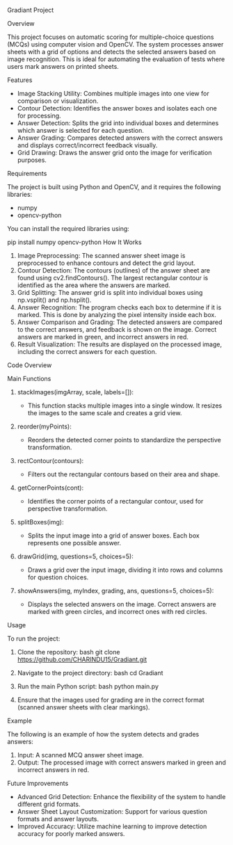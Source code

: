 
 Gradiant Project

 Overview

This project focuses on automatic scoring for multiple-choice questions (MCQs) using computer vision and OpenCV. The system processes answer sheets with a grid of options and detects the selected answers based on image recognition. This is ideal for automating the evaluation of tests where users mark answers on printed sheets.

 Features

- Image Stacking Utility: Combines multiple images into one view for comparison or visualization.
- Contour Detection: Identifies the answer boxes and isolates each one for processing.
- Answer Detection: Splits the grid into individual boxes and determines which answer is selected for each question.
- Answer Grading: Compares detected answers with the correct answers and displays correct/incorrect feedback visually.
- Grid Drawing: Draws the answer grid onto the image for verification purposes.

 Requirements

The project is built using Python and OpenCV, and it requires the following libraries:

- numpy
- opencv-python

You can install the required libraries using:

pip install numpy opencv-python
 How It Works

1. Image Preprocessing: The scanned answer sheet image is preprocessed to enhance contours and detect the grid layout.
2. Contour Detection: The contours (outlines) of the answer sheet are found using cv2.findContours(). The largest rectangular contour is identified as the area where the answers are marked.
3. Grid Splitting: The answer grid is split into individual boxes using np.vsplit() and np.hsplit().
4. Answer Recognition: The program checks each box to determine if it is marked. This is done by analyzing the pixel intensity inside each box.
5. Answer Comparison and Grading: The detected answers are compared to the correct answers, and feedback is shown on the image. Correct answers are marked in green, and incorrect answers in red.
6. Result Visualization: The results are displayed on the processed image, including the correct answers for each question.

 Code Overview

 Main Functions

1. stackImages(imgArray, scale, labels=[]):
   - This function stacks multiple images into a single window. It resizes the images to the same scale and creates a grid view.
   
2. reorder(myPoints):
   - Reorders the detected corner points to standardize the perspective transformation.
   
3. rectContour(contours):
   - Filters out the rectangular contours based on their area and shape.
   
4. getCornerPoints(cont):
   - Identifies the corner points of a rectangular contour, used for perspective transformation.
   
5. splitBoxes(img):
   - Splits the input image into a grid of answer boxes. Each box represents one possible answer.
   
6. drawGrid(img, questions=5, choices=5):
   - Draws a grid over the input image, dividing it into rows and columns for question choices.
   
7. showAnswers(img, myIndex, grading, ans, questions=5, choices=5):
   - Displays the selected answers on the image. Correct answers are marked with green circles, and incorrect ones with red circles.

 Usage

To run the project:

1. Clone the repository:
    bash
    git clone https://github.com/CHARINDU15/Gradiant.git
    

2. Navigate to the project directory:
    bash
    cd Gradiant
    

3. Run the main Python script:
    bash
    python main.py
   

4. Ensure that the images used for grading are in the correct format (scanned answer sheets with clear markings).

 Example

The following is an example of how the system detects and grades answers:

1. Input: A scanned MCQ answer sheet image.
2. Output: The processed image with correct answers marked in green and incorrect answers in red.

 Future Improvements

- Advanced Grid Detection: Enhance the flexibility of the system to handle different grid formats.
- Answer Sheet Layout Customization: Support for various question formats and answer layouts.
- Improved Accuracy: Utilize machine learning to improve detection accuracy for poorly marked answers.

